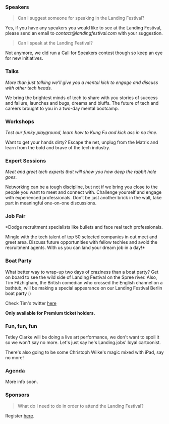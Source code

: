 ### Speakers

> Can I suggest someone for speaking in the Landing Festival?

Yes, if you have any speakers you would like to see at the Landing Festival, please send an email to _contact@landingfestival.com_ with your suggestion.

> Can I speak at the Landing Festival?

Not anymore, we did run a Call for Speakers contest though so keep an eye for new initiatives.

### Talks

*More than just talking we’ll give you a mental kick to engage and discuss with other tech heads.*

We bring the brightest minds of tech to share with you stories of success and failure, launches and bugs, dreams and bluffs. The future of tech and careers brought to you in a two-day mental bootcamp.

### Workshops

*Test our funky playground, learn how to Kung Fu and kick ass in no time.*

Want to get your hands dirty? Escape the net, unplug from the Matrix and learn from the bold and brave of the tech industry.

### Expert Sessions

*Meet and greet tech experts that will show you how deep the rabbit hole goes.*

Networking can be a tough discipline, but not if we bring you close to the people you want to meet and connect with. Challenge yourself and engage with experienced professionals. Don’t be just another brick in the wall, take part in meaningful one-on-one discussions.

### Job Fair

*Dodge recruitment specialists like bullets and face real tech professionals.

Mingle with the tech talent of top 50 selected companies in out meet and greet area. Discuss future opportunities with fellow techies and avoid the recruitment agents. With us you can land your dream job in a day!*

### Boat Party

What better way to wrap-up two days of craziness than a boat party? Get on board to see the wild side of Landing Festival on the Spree river. Also, Tim Fitzhigham, the British comedian who crossed the English channel on a bathtub, will be making a special appearance on our Landing Festival Berlin boat party :)

Check Tim's twitter [here](https://twitter.com/timfitzhigham)

**Only available for Premium ticket holders.**

### Fun, fun, fun

Tetley Clarke will be doing a live art performance, we don't want to spoil it so we won't say no more. Let's just say he's Landing.jobs' loyal cartoonist.

There's also going to be some Christoph Wilke's magic mixed with iPad, say no more!

### Agenda

More info soon.

### Sponsors

> What do I need to do in order to attend the Landing Festival?

Register [here](https://landingjobs.typeform.com/to/QsDucT).
